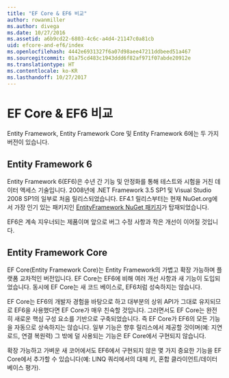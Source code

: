 ```yaml
---
title: "EF Core & EF6 비교"
author: rowanmiller
ms.author: divega
ms.date: 10/27/2016
ms.assetid: a6b9cd22-6803-4c6c-a4d4-21147c0a81cb
uid: efcore-and-ef6/index
ms.openlocfilehash: 4442e6931327f6a07d98aee47211ddbeed51a467
ms.sourcegitcommit: 01a75cd483c1943ddd6f82af971f07abde20912e
ms.translationtype: HT
ms.contentlocale: ko-KR
ms.lasthandoff: 10/27/2017
---
```

# <a name="compare-ef-core--ef6"></a>EF Core & EF6 비교

Entity Framework, Entity Framework Core 및 Entity Framework 6에는 두 가지 버전이 있습니다.

## <a name="entity-framework-6"></a>Entity Framework 6

Entity Framework 6(EF6)은 수년 간 기능 및 안정화를 통해 테스트와 시험을 거친 데이터 액세스 기술입니다. 2008년에 .NET Framework 3.5 SP1 및 Visual Studio 2008 SP1의 일부로 처음 릴리스되었습니다. EF4.1 릴리스부터는 현재 NuGet.org에서 가장 인기 있는 패키지인 [EntityFramework NuGet 패키지](https://www.nuget.org/packages/EntityFramework/)가 탑재되었습니다.

EF6은 계속 지우너되는 제품이며 앞으로 버그 수정 사항과 작은 개선이 이어질 것입니다.

## <a name="entity-framework-core"></a>Entity Framework Core

EF Core(Entity Framework Core)는 Entity Framework의 가볍고 확장 가능하며 플랫폼 교차적인 버전입니다. EF Core는 EF6에 비해 여러 개선 사항과 새 기능이 도입되었습니다. 동시에 EF Core는 새 코드 베이스로, EF6처럼 성숙하지는 않습니다.

EF Core는 EF6의 개발자 경험을 바탕으로 하고 대부분의 상위 API가 그대로 유지되므로 EF6을 사용했다면 EF Core가 매우 친숙할 것입니다. 그러면서도 EF Core는 완전히 새로운 핵심 구성 요소를 기반으로 구축되었습니다. 즉 EF Core가 EF6의 모든 기능을 자동으로 상속하지는 않습니다. 일부 기능은 향후 릴리스에서 제공할 것이며(예: 지연 로드, 연결 복원력) 그 밖에 덜 사용되는 기능은 EF Core에서 구현되지 않습니다.

확장 가능하고 가벼운 새 코어에서도 EF6에서 구현되지 않은 몇 가지 중요한 기능을 EF Core에서 추가할 수 있습니다(예: LINQ 쿼리에서의 대체 키, 혼합 클라이언트/데이터베이스 평가).
